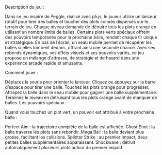 Description du jeu :

Dans ce jeu inspiré de Peggle, réalisé avec p5.js, le joueur utilise un lanceur rotatif pour tirer des balles et toucher des plots colorés dispersés sur le terrain de jeu. Chaque niveau demande de détruire tous les plots orange en utilisant un nombre limité de balles. Certains plots verts spéciaux offrent des pouvoirs temporaires pour la prochaine balle, rendant chaque tir unique et stratégique. En bas de l’écran, un seau mobile permet de récupérer les balles si elles tombent dedans, offrant ainsi une seconde chance. Avec ses rebonds dynamiques, ses effets visuels et ses pouvoirs variés, ce jeu propose un mélange d'adresse, de stratégie et de hasard dans une expérience arcade rapide et amusante.

Comment jouer :

Déplacez la souris pour orienter le lanceur.
Cliquez ou appuyez sur la barre d’espace pour tirer une balle.
Touchez les plots orange pour progresser.
Attrapez la balle dans le seau mobile pour gagner une balle supplémentaire.
Terminez le niveau en détruisant tous les plots orange avant de manquer de balles.
Les pouvoirs spéciaux :

Quand vous touchez un plot vert, un pouvoir est attribué à votre prochaine balle :

Perfect Aim : la trajectoire complète de la balle est affichée.
Ghost Shot : la balle traverse les plots sans rebondir.
Mega Ball : la balle devient plus grosse, facilitant les collisions.
Splinter Strike : au premier impact, deux petites balles supplémentaires apparaissent.
Shockwave : détruit automatiquement plusieurs plots autour du premier impact.